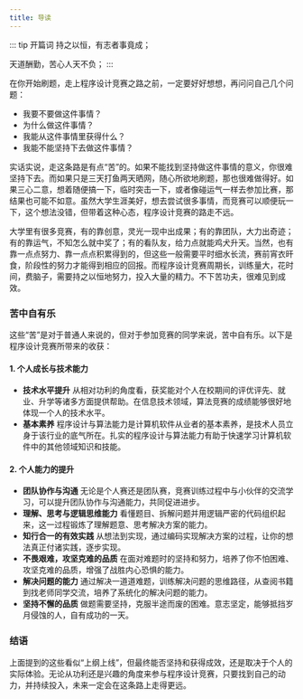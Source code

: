 ```yaml
---
title: 导读
---
```

::: tip 开篇词
持之以恒，有志者事竟成；

天道酬勤，苦心人天不负；
:::

在你开始刷题，走上程序设计竞赛之路之前，一定要好好想想，再问问自己几个问题：

- 我要不要做这件事情？
- 为什么做这件事情？
- 我能从这件事情里获得什么？
- 我能不能坚持下去做这件事情？

实话实说，走这条路是有点“苦”的。如果不能找到坚持做这件事情的意义，你很难坚持下去。而如果只是三天打鱼两天晒网，随心所欲地刷题，那也很难做得好。如果三心二意，想着随便搞一下，临时突击一下，或者像碰运气一样去参加比赛，那结果也可能不如意。虽然大学生涯美好，想去尝试很多事情，而竞赛可以顺便玩一下，这个想法没错，但带着这种心态，程序设计竞赛的路走不远。

大学里有很多竞赛，有的靠创意，灵光一现中出成果；有的靠团队，大力出奇迹；有的靠运气，不知怎么就中奖了；有的看队友，给力点就能鸡犬升天。当然，也有靠一点点努力、靠一点点积累得到的，但这些一般需要平时细水长流，赛前宵衣旰食，阶段性的努力才能得到相应的回报。而程序设计竞赛周期长，训练量大，花时间，费脑子，需要持之以恒地努力，投入大量的精力。不下苦功夫，很难见到成效。

### 苦中自有乐

这些“苦”是对于普通人来说的，但对于参加竞赛的同学来说，苦中自有乐。以下是程序设计竞赛所带来的收获：

#### 1. 个人成长与技术能力

- **技术水平提升**
  从相对功利的角度看，获奖能对个人在校期间的评优评先、就业、升学等诸多方面提供帮助。在信息技术领域，算法竞赛的成绩能够很好地体现一个人的技术水平。
- **基本素养**
  程序设计与算法能力是计算机软件从业者的基本素养，是技术人员立身于该行业的底气所在。扎实的程序设计与算法能力有助于快速学习计算机软件中的其他领域知识和技能。

#### 2. 个人能力的提升

- **团队协作与沟通**
  无论是个人赛还是团队赛，竞赛训练过程中与小伙伴的交流学习，可以提升团队协作与沟通能力，共同促进进步。
- **理解、思考与逻辑思维能力**
  看懂题目、拆解问题并用逻辑严密的代码组织起来，这一过程锻炼了理解题意、思考解决方案的能力。
- **知行合一的有效实践**
  从想法到实现，通过编码实现解决方案的过程，让你的想法真正付诸实践，逐步实现。
- **不畏艰难，攻坚克难的品质**
  在面对难题时的坚持和努力，培养了你不怕困难、攻坚克难的品质，增强了战胜内心恐惧的能力。
- **解决问题的能力**
  通过解决一道道难题，训练解决问题的思维路径，从查阅书籍到找老师同学交流，培养了系统化的解决问题的能力。
- **坚持不懈的品质**
  做题需要坚持，克服半途而废的困难。意志坚定，能够抵挡岁月侵蚀的人，自有成功的一天。

### 结语

上面提到的这些看似“上纲上线”，但最终能否坚持和获得成效，还是取决于个人的实际体验。无论从功利还是兴趣的角度来参与程序设计竞赛，只要找到自己的动力，并持续投入，未来一定会在这条路上走得更远。